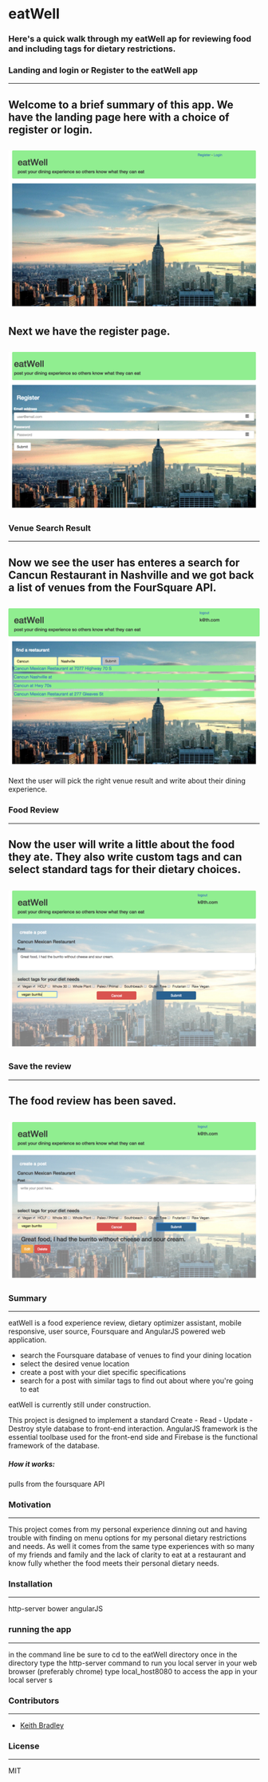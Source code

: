 # eatWell

### Here's a quick walk through my eatWell ap for reviewing food and including tags for dietary restrictions.

### Landing and login or Register to the eatWell app
---

Welcome to a brief summary of this app. We have the landing page here with a choice of register or login.
---
![Screen Shot](/readme_pics/landing.png)
---

Next we have the register page.
---
![Screen Shot](/readme_pics/register.png)
---

### Venue Search Result
---
Now we see the user has enteres a search for Cancun Restaurant in Nashville and we got back a list of venues from the FourSquare API.
---
![Screen Shot](/readme_pics/venue_search_result.png)
---
Next the user will pick the right venue result and write about their dining experience.

### Food Review
---
Now the user will write a little about the food they ate. They also write custom tags and can select standard tags for their dietary choices.
---
![Screen Shot](/readme_pics/food_review_with_tags.png)
---

### Save the review
---
The food review has been saved.
---
![Screen Shot](/readme_pics/saved_food_review.png)
---


### Summary
---
eatWell is a food experience review, dietary optimizer assistant, mobile responsive, user source, Foursquare and AngularJS powered web application.

  - search the Foursquare database of venues to find your dining location
  - select the desired venue location
  - create a post with your diet specific specifications
  - search for a post with similar tags to find out about where you're going to eat

eatWell is currently still under construction.

This project is designed to implement a standard Create - Read - Update - Destroy style database to front-end interaction.
AngularJS framework is the essential toolbase used for the front-end side and Firebase is the functional framework of the database.

##### How it works:
pulls from the foursquare API


### Motivation
---

This project comes from my personal experience dinning out and having trouble with finding on menu options for my personal dietary restrictions and needs. As well it comes from the same type experiences with so many of my friends and family and the lack of clarity to eat at a restaurant and know fully whether the food meets their personal dietary needs.

### Installation
---
http-server
bower
angularJS

### running the app
---
in the command line be sure to cd to the eatWell directory
once in the directory type the http-server command to run you local server
in your web browser (preferably chrome) type local_host8080 to access the app in your local server s

### Contributors
---
- [Keith Bradley](https://github.com/keithbradley1)

### License
---
MIT
